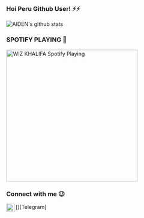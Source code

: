 ### Hoi Peru Github User! ⚡⚡

![AIDEN's github stats](https://github-readme-stats.vercel.app/api?username=Aid-3n)


### SPOTIFY PLAYING 🎵

<img src="https://now-playing-codestackr.vercel.app/api/spotify-playing" alt="WIZ KHALIFA Spotify Playing" width="350" />

### Connect with me 😉

[<img align="left" alt="Aid_3n | LinkedIn" width="22px" src="https://cdn.jsdelivr.net/npm/simple-icons@3.5.0/icons/telegram.svg" />][Telegram]

